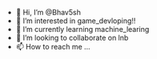 - 👋 Hi, I’m @Bhav5sh
- 👀 I’m interested in game_devloping!!
- 🌱 I’m currently learning machine_learing
- 💞️ I’m looking to collaborate on lnb
- 📫 How to reach me ...

<!---
Bhav5sh/Bhav5sh is a ✨ special ✨ repository because its `README.md` (this file) appears on your GitHub profile.
You can click the Preview link to take a look at your changes.
--->
